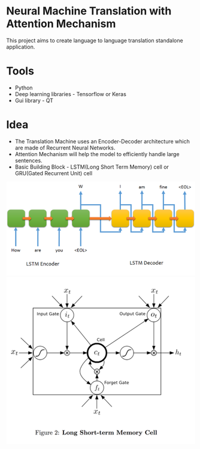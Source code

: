# Neural Machine Translation with Attention Mechanism

This project aims to create language to language translation standalone application.

# Tools
  - Python
  - Deep learning libraries - Tensorflow or Keras
  - Gui library - QT

# Idea

  - The Translation Machine uses an Encoder-Decoder architecture which are made of Recurrent Neural Networks.
  - Attention Mechanism will help the model to efficiently handle large sentences.
  - Basic Building Block - LSTM(Long Short Term Memory) cell or GRU(Gated Recurrent Unit) cell

![Alt text](687474703a2f2f6936342e74696e797069632e636f6d2f333031333674652e706e67.png?raw=true "Title")
![Alt text](SjiQE.png?raw=true "Title")
